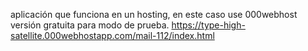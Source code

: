 aplicación que funciona en un hosting, en este caso use 000webhost versión gratuita para modo de prueba.
https://type-high-satellite.000webhostapp.com/mail-112/index.html
